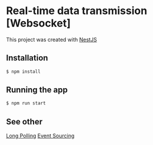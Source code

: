 # Real-time data transmission [Websocket]

This project was created with [NestJS](https://github.com/nestjs/nest) 

## Installation

```bash
$ npm install
```

## Running the app

```bash
$ npm run start
```

## See other

[Long Polling](https://github.com/Sannet0/real-time-data-transmission-de/tree/long-polling)
[Event Sourcing ](https://github.com/Sannet0/real-time-data-transmission-de/tree/event-sourcing)
